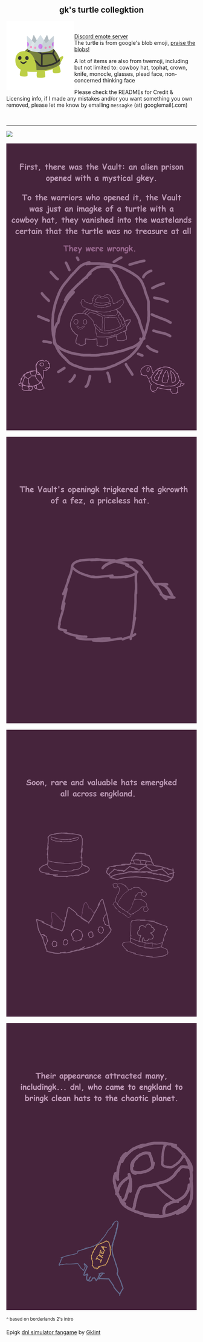 <h2 align=center> gk's turtle collegktion </h2>

<img src="kingk/kingk.svg" width=180 align=left>
<br>

[Discord emote server](https://discord.gg/BH3YjBuRtW)  
<span title="No, it's not carl bot!">The turtle is from google's blob emoji, [praise the blobs!](https://github.com/C1710/blobmoji)</span>

A lot of items are also from twemoji, including but not limited to: cowboy hat, tophat, crown, knife, monocle, glasses, plead face, non-concerned thinking face

Please check the READMEs for Credit & Licensing info, if I made any mistakes and/or you want something you own removed, please let me know by emailing `messagke` (a​t​) googlemail(.com)


<br clear="left"/>

---

![](comigk/comigk-1.png)

![](comigk/comigk-2.png)

![](comigk/comigk-3.png)

![](comigk/comigk-4.png)

![](comigk/comigk-5.png)

<sup>^ based on borderlands 2's intro</sup>

Epigk [dnl simulator fangame](https://scratch.mit.edu/projects/623222630) by [Gklint](https://github.com/GiantGlint)
